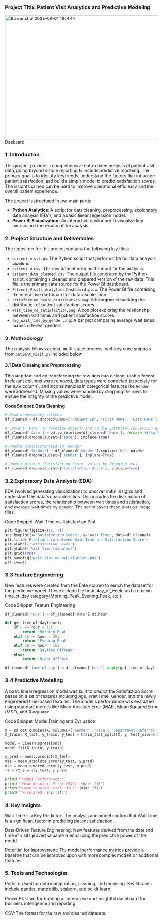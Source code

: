 ### **Project Title: Patient Visit Analytics and Predictive Modeling**
<img width="739" height="408" alt="Screenshot 2025-08-01 190444" src="https://github.com/user-attachments/assets/782fe44f-c99e-45ce-bb3f-fb106a8caa0c" />
Dasboard

### **1. Introduction**

This project provides a comprehensive data-driven analysis of patient visit data, going beyond simple reporting to include predictive modeling. The primary goal is to identify key trends, understand the factors that influence patient satisfaction, and build a simple model to predict satisfaction scores. The insights gained can be used to improve operational efficiency and the overall patient experience.

The project is structured in two main parts:
* **Python Analytics:** A script for data cleaning, preprocessing, exploratory data analysis (EDA), and a basic linear regression model.
* **Power BI Visualization:** An interactive dashboard to visualize key metrics and the results of the analysis.

### **2. Project Structure and Deliverables**

The repository for this project contains the following key files:

* `patient_visit.py`: The Python script that performs the full data analysis pipeline.
* `patient_v.csv`: The raw dataset used as the input for the analysis.
* `patient_data_cleaned.csv`: The output file generated by the Python script, containing a cleaned and prepared version of the raw data. This file is the primary data source for the Power BI dashboard.
* `Patient_Visits_Analytics_Dashboard.pbix`: The Power BI file containing the interactive dashboard for data visualization.
* `satisfaction_score_distribution.png`: A histogram visualizing the distribution of patient satisfaction scores.
* `wait_time_vs_satisfaction.png`: A box plot exploring the relationship between wait times and patient satisfaction scores.
* `avg_wait_time_by_gender.png`: A bar plot comparing average wait times across different genders.

### **3. Methodology**

The analysis follows a clear, multi-stage process, with key code snippets from `patient_visit.py` included below.

#### **3.1 Data Cleaning and Preprocessing**

This step focused on transforming the raw data into a clean, usable format. Irrelevant columns were removed, data types were corrected (especially for the `Date` column), and inconsistencies in categorical features like `Gender` were addressed. Missing values were handled by dropping the rows to ensure the integrity of the predictive model.

**Code Snippet: Data Cleaning**
```python
# Drop unnecessary columns
df_cleaned = df.drop(columns=['Patient ID', 'First Name', 'Last Name'])

# Convert 'Date' to datetime objects and handle potential conversion errors
df_cleaned['Date'] = pd.to_datetime(df_cleaned['Date'], format='%d/%m/%Y %H:%M', errors='coerce')
df_cleaned.dropna(subset=['Date'], inplace=True)

# Handle inconsistencies in 'Gender'
df_cleaned['Gender'] = df_cleaned['Gender'].replace('NC', pd.NA)
df_cleaned.dropna(subset=['Gender'], inplace=True)

# Handle missing 'Satisfaction Score' values by dropping rows
df_cleaned.dropna(subset=['Satisfaction Score'], inplace=True)
```
### **3.2 Exploratory Data Analysis (EDA)**
EDA involved generating visualizations to uncover initial insights and understand the data's characteristics. This includes the distribution of satisfaction scores, the relationship between wait times and satisfaction, and average wait times by gender. The script saves these plots as image files.

Code Snippet: Wait Time vs. Satisfaction Plot

```python
plt.figure(figsize=(12, 7))
sns.boxplot(x='Satisfaction Score', y='Wait Time', data=df_cleaned)
plt.title('Relationship between Wait Time and Satisfaction Score')
plt.xlabel('Satisfaction Score')
plt.ylabel('Wait Time (minutes)')
plt.grid(True)
plt.savefig('wait_time_vs_satisfaction.png')
plt.show()
```
### **3.3 Feature Engineering**
New features were created from the Date column to enrich the dataset for the predictive model. These include the hour, day_of_week, and a custom time_of_day category (Morning_Peak, Evening_Peak, etc.).

Code Snippet: Feature Engineering
```python
df_cleaned['hour'] = df_cleaned['Date'].dt.hour

def get_time_of_day(hour):
    if 6 <= hour < 10:
        return 'Morning_Peak'
    elif 16 <= hour < 20:
        return 'Evening_Peak'
    elif 10 <= hour < 16:
        return 'Daytime_OffPeak'
    else:
        return 'Night_OffPeak'

df_cleaned['time_of_day'] = df_cleaned['hour'].apply(get_time_of_day)
```

### **3.4 Predictive Modeling**
A basic linear regression model was built to predict the Satisfaction Score based on a set of features including Age, Wait Time, Gender, and the newly engineered time-based features. The model's performance was evaluated using standard metrics like Mean Absolute Error (MAE), Mean Squared Error (MSE), and R-squared.

Code Snippet: Model Training and Evaluation
```python
X = pd.get_dummies(X, columns=['Gender', 'Race', 'Department Referral', 'time_of_day'], drop_first=True)
X_train, X_test, y_train, y_test = train_test_split(X, y, test_size=0.2, random_state=42)

model = LinearRegression()
model.fit(X_train, y_train)

y_pred = model.predict(X_test)
mae = mean_absolute_error(y_test, y_pred)
mse = mean_squared_error(y_test, y_pred)
r2 = r2_score(y_test, y_pred)

print(f"Model Performance:")
print(f"Mean Absolute Error (MAE): {mae:.2f}")
print(f"Mean Squared Error (MSE): {mse:.2f}")
print(f"R-squared: {r2:.2f}")
```

### **4. Key Insights**
Wait Time is a Key Predictor: The analysis and model confirm that Wait Time is a significant factor in predicting patient satisfaction.

Data-Driven Feature Engineering: New features derived from the date and time of visits proved valuable in enhancing the predictive power of the model.

Potential for Improvement: The model performance metrics provide a baseline that can be improved upon with more complex models or additional features.

### **5. Tools and Technologies**
Python: Used for data manipulation, cleaning, and modeling. Key libraries include pandas, matplotlib, seaborn, and scikit-learn.

Power BI: Used for building an interactive and insightful dashboard for business intelligence and reporting.

CSV: The format for the raw and cleaned datasets.

